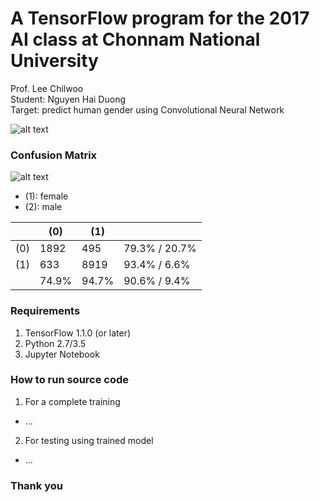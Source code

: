 # A TensorFlow program for the 2017 AI class at Chonnam National University
Prof. Lee Chilwoo  
Student: Nguyen Hai Duong  
Target: predict human gender using Convolutional Neural Network

![alt text](https://raw.githubusercontent.com/nhduong/2017_ai_cource_project/master/imgs/1.PNG)

### Confusion Matrix
![alt text](https://raw.githubusercontent.com/nhduong/2017_ai_cource_project/master/imgs/confusion_matrix.png)

* (1): female
* (2): male

|     |    (0)   |   (1)    |       |
|-----|----------|----------|-------|
| (0) |   1892   |    495   | 79.3% / 20.7% |
| (1) |    633   |   8919   | 93.4% / 6.6%  |
|     |   74.9%  |   94.7%  | 90.6% / 9.4% |

### Requirements
1. TensorFlow 1.1.0 (or later)
2. Python 2.7/3.5
3. Jupyter Notebook
### How to run source code
1. For a complete training
* ...
2. For testing using trained model
* ...

### Thank you
